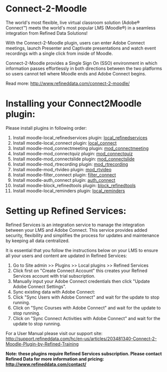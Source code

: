 Connect-2-Moodle
================

The world's most flexible, live virtual classroom solution (Adobe® Connect™) meets the world's most popular LMS (Moodle®) in a seamless integration from Refined Data Solutions!

With the Connect-2-Moodle plugin, users can enter Adobe Connect meetings, launch Presenter and Captivate presentations and watch event recordings with a single click from inside of Moodle.

Connect-2-Moodle provides a Single Sign On (SSO) environment in which information passes effortlessly in both directions between the two platforms so users cannot tell where Moodle ends and Adobe Connect begins. 

Read more: http://www.refineddata.com/connect-2-moodle/

Installing your Connect2Moodle plugin:
======================================

Please install plugins in following order:

1. Install moodle-local_refinedservices plugin: [local_refinedservices](https://github.com/refineddata/moodle-local_refinedservices/archive/master.zip)
2. Install moodle-local_connect plugin: [local_connect](https://github.com/refineddata/moodle-local_connect/archive/master.zip)
3. Install moodle-mod_connectmeeting plugin: [mod_connectmeeting](https://github.com/refineddata/moodle-mod_connectmeeting/archive/master.zip)
4. Install moodle-mod_connectquiz plugin: [mod_connectquiz](https://github.com/refineddata/moodle-mod_connectquiz/archive/master.zip)
5. Install moodle-mod_connectslide plugin: [mod_connectslide](https://github.com/refineddata/moodle-mod_connectslide/archive/master.zip)
6. Install moodle-mod_rtrecording plugin: [mod_rtrecording](https://github.com/refineddata/moodle-mod_rtrecording/archive/master.zip)
7. Install moodle-mod_rtvideo plugin: [mod_rtvideo](https://github.com/refineddata/moodle-mod_rtvideo/archive/master.zip)
8. Install moodle-filter_connect plugin: [filter_connect](https://github.com/refineddata/moodle-filter_connect/archive/master.zip)
9. Install moodle-auth_connect plugin: [auth_connect](https://github.com/refineddata/moodle-auth_connect/archive/master.zip)
10. Install moodle-block_refinedtools plugin: [block_refinedtools](https://github.com/refineddata/moodle-block_refinedtools/archive/master.zip)
11. Install moodle-local_reminders plugin: [local_reminders](https://github.com/refineddata/moodle-local_reminders/archive/master.zip)

Setting up Refined Services:
============================

Refined Services is an integration service to manage the integration between your LMS and Adobe Connect.
This service provides added security, flexibility and simplifies the process for updates and maintenance by keeping all data centralized.

It is essential that you follow the instructions below on your LMS to ensure all your users and content are updated in Refined Services:

1. Go to Site admin >> Plugins >> Local plugins >> Refined Services
  1. Click first on "Create Connect Account" this creates your Refined Services account with trial subscription.
  2. Manually input your Adobe Connect credentials then click "Update Adobe Connect Settings".
2. Sync existing data with Adobe Connect:
  1. Click "Sync Users with Adobe Connect" and wait for the update to stop running.
  2. Click on "Sync Courses with Adobe Connect" and wait for the update to stop running.
  3. Click on "Sync Connect Activities with Adobe Connect" and wait for the update to stop running.

For a User Manual please visit our support site:
http://support.refineddata.com/hc/en-us/articles/203481340-Connect-2-Moodle-Plugin-by-Refined-Training

**Note: these plugins require Refined Services subscription. Please contact Refined Data for more information and pricing: http://www.refineddata.com/contact/**
